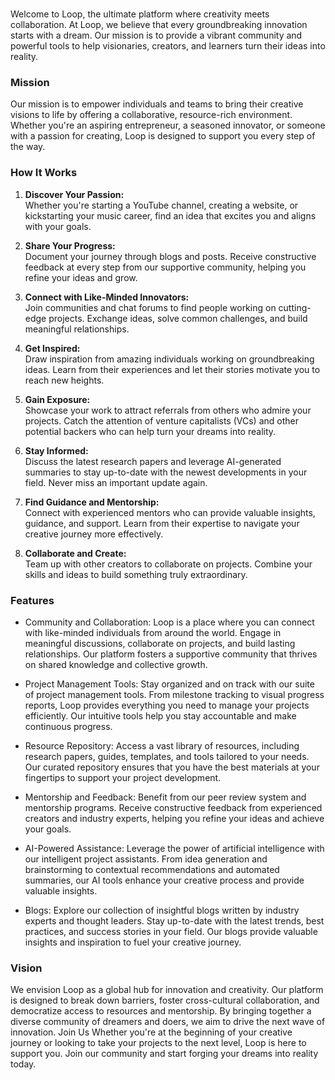 # 
Welcome to Loop, the ultimate platform where creativity meets collaboration. At Loop, we believe that every groundbreaking innovation starts with a dream. Our mission is to provide a vibrant community and powerful tools to help visionaries, creators, and learners turn their ideas into reality.

### Mission
Our mission is to empower individuals and teams to bring their creative visions to life by offering a collaborative, resource-rich environment. Whether you're an aspiring entrepreneur, a seasoned innovator, or someone with a passion for creating, Loop is designed to support you every step of the way.

### How It Works
1. **Discover Your Passion:**\
   Whether you're starting a YouTube channel, creating a website, or kickstarting your music career, find an idea that excites you and aligns with your goals.

2. **Share Your Progress:**\
   Document your journey through blogs and posts. Receive constructive feedback at every step from our supportive community, helping you refine your ideas and grow.

3. **Connect with Like-Minded Innovators:**\
   Join communities and chat forums to find people working on cutting-edge projects. Exchange ideas, solve common challenges, and build meaningful relationships.

4. **Get Inspired:**\
   Draw inspiration from amazing individuals working on groundbreaking ideas. Learn from their experiences and let their stories motivate you to reach new heights.

5. **Gain Exposure:**\
   Showcase your work to attract referrals from others who admire your projects. Catch the attention of venture capitalists (VCs) and other potential backers who can help turn your dreams into reality.

6. **Stay Informed:**\
   Discuss the latest research papers and leverage AI-generated summaries to stay up-to-date with the newest developments in your field. Never miss an important update again.

7. **Find Guidance and Mentorship:**\
   Connect with experienced mentors who can provide valuable insights, guidance, and support. Learn from their expertise to navigate your creative journey more effectively.

8. **Collaborate and Create:**\
   Team up with other creators to collaborate on projects. Combine your skills and ideas to build something truly extraordinary.


### Features
- Community and Collaboration:
Loop is a place where you can connect with like-minded individuals from around the world. Engage in meaningful discussions, collaborate on projects, and build lasting relationships. Our platform fosters a supportive community that thrives on shared knowledge and collective growth.

- Project Management Tools:
Stay organized and on track with our suite of project management tools. From milestone tracking to visual progress reports, Loop provides everything you need to manage your projects efficiently. Our intuitive tools help you stay accountable and make continuous progress.

- Resource Repository:
Access a vast library of resources, including research papers, guides, templates, and tools tailored to your needs. Our curated repository ensures that you have the best materials at your fingertips to support your project development.

- Mentorship and Feedback:
Benefit from our peer review system and mentorship programs. Receive constructive feedback from experienced creators and industry experts, helping you refine your ideas and achieve your goals.

- AI-Powered Assistance:
Leverage the power of artificial intelligence with our intelligent project assistants. From idea generation and brainstorming to contextual recommendations and automated summaries, our AI tools enhance your creative process and provide valuable insights.

- Blogs:
Explore our collection of insightful blogs written by industry experts and thought leaders. Stay up-to-date with the latest trends, best practices, and success stories in your field. Our blogs provide valuable insights and inspiration to fuel your creative journey.

### Vision
We envision Loop as a global hub for innovation and creativity. Our platform is designed to break down barriers, foster cross-cultural collaboration, and democratize access to resources and mentorship. By bringing together a diverse community of dreamers and doers, we aim to drive the next wave of innovation. Join Us Whether you're at the beginning of your creative journey or looking to take your projects to the next level, Loop is here to support you. Join our community and start forging your dreams into reality today.
